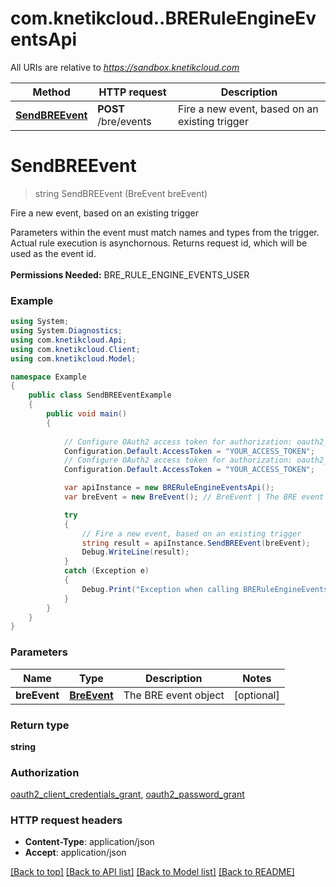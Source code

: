 # com.knetikcloud..BRERuleEngineEventsApi

All URIs are relative to *https://sandbox.knetikcloud.com*

Method | HTTP request | Description
------------- | ------------- | -------------
[**SendBREEvent**](BRERuleEngineEventsApi.md#sendbreevent) | **POST** /bre/events | Fire a new event, based on an existing trigger


<a name="sendbreevent"></a>
# **SendBREEvent**
> string SendBREEvent (BreEvent breEvent)

Fire a new event, based on an existing trigger

Parameters within the event must match names and types from the trigger. Actual rule execution is asynchornous.  Returns request id, which will be used as the event id. <br><br><b>Permissions Needed:</b> BRE_RULE_ENGINE_EVENTS_USER

### Example
```csharp
using System;
using System.Diagnostics;
using com.knetikcloud.Api;
using com.knetikcloud.Client;
using com.knetikcloud.Model;

namespace Example
{
    public class SendBREEventExample
    {
        public void main()
        {
            
            // Configure OAuth2 access token for authorization: oauth2_client_credentials_grant
            Configuration.Default.AccessToken = "YOUR_ACCESS_TOKEN";
            // Configure OAuth2 access token for authorization: oauth2_password_grant
            Configuration.Default.AccessToken = "YOUR_ACCESS_TOKEN";

            var apiInstance = new BRERuleEngineEventsApi();
            var breEvent = new BreEvent(); // BreEvent | The BRE event object (optional) 

            try
            {
                // Fire a new event, based on an existing trigger
                string result = apiInstance.SendBREEvent(breEvent);
                Debug.WriteLine(result);
            }
            catch (Exception e)
            {
                Debug.Print("Exception when calling BRERuleEngineEventsApi.SendBREEvent: " + e.Message );
            }
        }
    }
}
```

### Parameters

Name | Type | Description  | Notes
------------- | ------------- | ------------- | -------------
 **breEvent** | [**BreEvent**](BreEvent.md)| The BRE event object | [optional] 

### Return type

**string**

### Authorization

[oauth2_client_credentials_grant](../README.md#oauth2_client_credentials_grant), [oauth2_password_grant](../README.md#oauth2_password_grant)

### HTTP request headers

 - **Content-Type**: application/json
 - **Accept**: application/json

[[Back to top]](#) [[Back to API list]](../README.md#documentation-for-api-endpoints) [[Back to Model list]](../README.md#documentation-for-models) [[Back to README]](../README.md)

